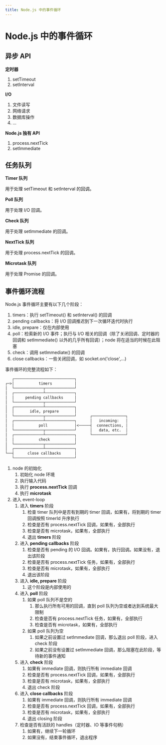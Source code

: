 ```yaml
---
title: Node.js 中的事件循环
---
```


# Node.js 中的事件循环

## 异步 API

**定时器**

1. setTimeout
2. setInterval

**I/O**

1. 文件读写
2. 网络请求
3. 数据库操作
4. ...

**Node.js 独有 API**

1. process.nextTick
2. setImmediate

## 任务队列

**Timer 队列**

用于处理 setTimeout 和 setInterval 的回调。

**Poll 队列**

用于处理 I/O 回调。

**Check 队列**

用于处理 setImmediate 的回调。

**NextTick 队列**

用于处理 process.nextTick 的回调。

**Microtask 队列**

用于处理 Promise 的回调。

## 事件循环流程

Node.js 事件循环主要有以下几个阶段：

1. timers：执行 setTimeout() 和 setInterval() 的回调
2. pending callbacks：将 I/O 回调推迟到下一次循环迭代时执行
3. idle, prepare：仅在内部使用
4. poll：检索新的 I/O 事件；执行与 I/O 相关的回调（除了关闭回调、定时器的回调和 setImmediate() 以外的几乎所有回调）；node 将在适当的时候在此阻塞
5. check：调用 setImmediate() 的回调
6. close callbacks：一些关闭回调，如 socket.on('close',...)

事件循环的完整流程如下：

```txt
   ┌───────────────────────────┐
┌─>│           timers          │
│  └─────────────┬─────────────┘
│  ┌─────────────┴─────────────┐
│  │     pending callbacks     │
│  └─────────────┬─────────────┘
│  ┌─────────────┴─────────────┐
│  │       idle, prepare       │
│  └─────────────┬─────────────┘      ┌───────────────┐
│  ┌─────────────┴─────────────┐      │   incoming:   │
│  │           poll            │<─────┤  connections, │
│  └─────────────┬─────────────┘      │   data, etc.  │
│  ┌─────────────┴─────────────┐      └───────────────┘
│  │           check           │
│  └─────────────┬─────────────┘
│  ┌─────────────┴─────────────┐
└──┤      close callbacks      │
   └───────────────────────────┘
```

1. node 的初始化
   1. 初始化 node 环境
   2. 执行输入代码
   3. 执行 **process.nextTick** 回调
   4. 执行 **microtask**
2. 进入 event-loop
   1. 进入 **timers** 阶段
      1. 检查 timer 队列中是否有到期的 timer 回调，如果有，将到期的 timer 回调按照 timerId 升序执行
      2. 检查是否有 process.nextTick 回调，如果有，全部执行
      3. 检查是否有 microtask，如果有，全部执行
      4. 退出 **timers** 阶段
   2. 进入 **pending callbacks** 阶段
      1. 检查是否有 pending 的 I/O 回调。如果有，执行回调。如果没有，退出该阶段
      2. 检查是否有 process.nextTick 任务，如果有，全部执行
      3. 检查是否有 microtask，如果有，全部执行
      4. 退出该阶段
   3. 进入 **idle, prepare** 阶段
      1. 这个阶段是内部使用的
   4. 进入 **poll** 阶段
      1. 如果 poll 队列不是空的
         1. 那么执行所有可用的回调，直到 poll 队列为空或者达到系统最大限制
         2. 检查是否有 process.nextTick 任务，如果有，全部执行
         3. 检查是否有 microtask，如果有，全部执行
      2. 如果 poll 队列为空
         1. 如果之前设置过 setImmediate 回调，那么退出 poll 阶段，进入 check 阶段
         2. 如果之前没有设置过 setImmediate 回调，那么阻塞在此阶段，等待新的事件通知
   5. 进入 **check** 阶段
      1. 如果有 immediate 回调，则执行所有 immediate 回调
      2. 检查是否有 process.nextTick 回调，如果有，全部执行
      3. 检查是否有 microtask，如果有，全部执行
      4. 退出 check 阶段
   6. 进入 **close callbacks** 阶段
      1. 如果有 immediate 回调，则执行所有 immediate 回调
      2. 检查是否有 process.nextTick 回调，如果有，全部执行
      3. 检查是否有 microtask，如果有，全部执行
      4. 退出 closing 阶段
   7. 检查是否有活跃的 handles（定时器、IO 等事件句柄）
      1. 如果有，继续下一轮循环
      2. 如果没有，结束事件循环，退出程序
